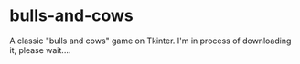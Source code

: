 # bulls-and-cows
A classic "bulls and cows" game on Tkinter.
I'm in process of downloading it, please wait....
